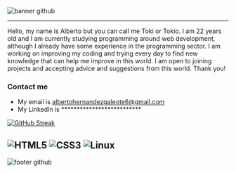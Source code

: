 ![banner github](https://github.com/user-attachments/assets/9fdaaecb-43ac-4af4-9dd0-e07b7e9ede7f)




---
Hello, my name is Alberto but you can call me Toki or Tokio. I am 22 years old and I am currently studying programming around web development, although I already have some experience in the programming sector.
I am working on improving my coding and trying every day to find new knowledge that can help me improve in this world. I am open to joining projects and accepting advice and suggestions from this world. Thank you!

### Contact me
- My email is albertohernandezgaleote6@gmail.com
- My LinkedIn is **************************

[![GitHub Streak](https://github-readme-streak-stats.herokuapp.com?user=TOKIO-V2&theme=gotham)](https://git.io/streak-stats)

![HTML5](https://img.shields.io/badge/HTML5-gray?style=plastic&logo=HTML5&logoColor=Black)
![CSS3](https://img.shields.io/badge/CSS3-gray?style=plastic&logo=CSS3&logoColor=blue)
![Linux](https://img.shields.io/badge/Linux-gray?style=plastic&logo=Linux&logoColor=black)
---
![footer github](https://github.com/user-attachments/assets/9fdaaecb-43ac-4af4-9dd0-e07b7e9ede7f)
